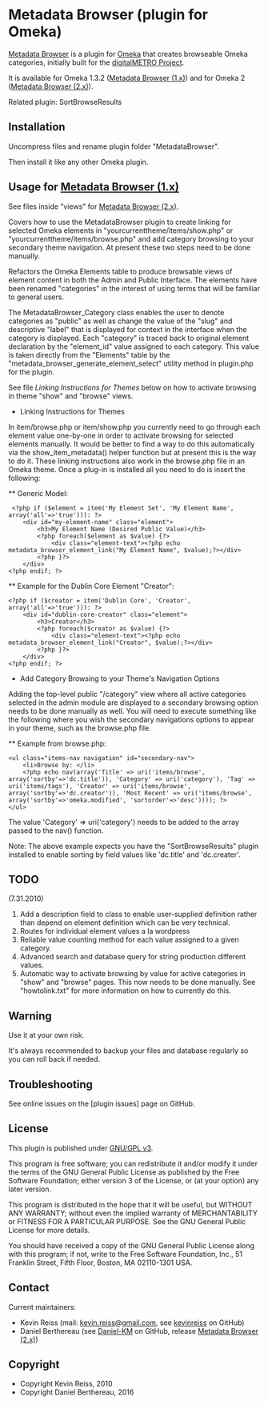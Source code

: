 Metadata Browser (plugin for Omeka)
==================================

[Metadata Browser] is a plugin for [Omeka] that creates browseable Omeka
categories, initially built for the [digitalMETRO Project].

It is available for Omeka 1.3.2 ([Metadata Browser (1.x)]) and for Omeka 2 ([Metadata Browser (2.x)]).

Related plugin: SortBrowseResults


Installation
------------

Uncompress files and rename plugin folder "MetadataBrowser".

Then install it like any other Omeka plugin.


Usage for [Metadata Browser (1.x)]
----------------------------------

See files inside "views" for [Metadata Browser (2.x)].

Covers how to use the MetadataBrowser plugin to create linking for selected
Omeka elements in "yourcurrenttheme/items/show.php" or "yourcurrenttheme/items/browse.php"
and add category browsing to your secondary theme navigation. At present these
two steps need to be done manually.

Refactors the Omeka Elements table to produce browsable views of element content
in both the Admin and Public Interface. The elements have been renamed
"categories" in the interest of using terms that will be familiar to general
users.

The MetadataBrowser_Category class enables the user to denote categories as
"public" as well as change the value of the "slug" and descriptive "label" that
is displayed for context in the interface when the category is displayed. Each
"category" is traced back to original element declaration by the "element_id"
value assigned to each category. This value is taken directly from the
"Elements" table by the "metadata_browser_generate_element_select" utility
method in plugin.php for the plugin.

See file *Linking Instructions for Themes* below on how to activate browsing in
theme "show" and "browse" views.

* Linking Instructions for Themes

In item/browse.php or item/show.php you currently need to go through each
element value one-by-one in order to activate browsing for selected elements
manually. It would be better to find a way to do this automatically via the
show_item_metadata() helper function but at present this is the way to do it.
These linking instructions also work in the browse.php file in an Omeka theme.
Once a plug-in is installed all you need to do is insert the following:

  ** Generic Model:

```
 <?php if ($element = item('My Element Set', 'My Element Name', array('all'=>'true'))): ?>
    <div id="my-element-name" class="element">
        <h3>My Element Name (Desired Public Value)</h3>
        <?php foreach($element as $value) {?>
            <div class="element-text"><?php echo metadata_browser_element_link("My Element Name", $value);?></div>
        <?php }?>
    </div>
<?php endif; ?>
```

  ** Example for the Dublin Core Element "Creator":

```
<?php if ($creator = item('Dublin Core', 'Creator', array('all'=>'true'))): ?>
    <div id="dublin-core-creator" class="element">
        <h3>Creator</h3>
        <?php foreach($creator as $value) {?>
            <div class="element-text"><?php echo metadata_browser_element_link("Creator", $value);?></div>
        <?php }?>
    </div>
<?php endif; ?>
```

* Add Category Browsing to your Theme's Navigation Options

Adding the top-level public "/category" view where all active categories
selected in the admin module are displayed to a secondary browsing option needs
to be done manually as well. You will need to execute something like the
following where you wish the secondary navigations options to appear in your
theme, such as the browse.php file.

  ** Example from browse.php:

```
<ul class="items-nav navigation" id="secondary-nav">
    <li>Browse by: </li>
    <?php echo nav(array('Title' => uri('items/browse', array('sortby'=>'dc.title')), 'Category' => uri('category'), 'Tag' => uri('items/tags'), 'Creator' => uri('items/browse', array('sortby'=>'dc.creator')), 'Most Recent' => uri('items/browse', array('sortby'=>'omeka.modified', 'sortorder'=>'desc')))); ?>
</ul>
```

The value 'Category' => uri('category') needs to be added to the array passed to
the nav() function.

Note: The above example expects you have the "SortBrowseResults" plugin
installed to enable sorting by field values like 'dc.title' and 'dc.creater'.


TODO
----

(7.31.2010)

1. Add a description field to class to enable user-supplied definition rather
than depend on element definition which can be very technical.
2. Routes for individual element values a la wordpress
3. Reliable value counting method for each value assigned to a given category.
4. Advanced search and database query for string production different values.
5. Automatic way to activate browsing by value for active categories in "show"
and "browse" pages. This now needs to be done manually. See "howtolink.txt" for
more information on how to currently do this.


Warning
-------

Use it at your own risk.

It's always recommended to backup your files and database regularly so you can
roll back if needed.


Troubleshooting
---------------

See online issues on the [plugin issues] page on GitHub.


License
-------

This plugin is published under [GNU/GPL v3].

This program is free software; you can redistribute it and/or modify it under
the terms of the GNU General Public License as published by the Free Software
Foundation; either version 3 of the License, or (at your option) any later
version.

This program is distributed in the hope that it will be useful, but WITHOUT
ANY WARRANTY; without even the implied warranty of MERCHANTABILITY or FITNESS
FOR A PARTICULAR PURPOSE. See the GNU General Public License for more
details.

You should have received a copy of the GNU General Public License along with
this program; if not, write to the Free Software Foundation, Inc.,
51 Franklin Street, Fifth Floor, Boston, MA 02110-1301 USA.


Contact
-------

Current maintainers:

* Kevin Reiss (mail: <kevin.reiss@gmail.com>, see [kevinreiss] on GitHub)
* Daniel Berthereau (see [Daniel-KM] on GitHub, release [Metadata Browser (2.x)])


Copyright
---------

* Copyright Kevin Reiss, 2010
* Copyright Daniel Berthereau, 2016


[Omeka]: https://omeka.org
[Metadata Browser]: https://github.com/kevinreiss/Omeka-MetadataBrowser
[digitalMETRO Project]: http://nycdigital.org/
[Metadata Browser (1.x)]: https://github.com/kevinreiss/Omeka-MetadataBrowser
[Metadata Browser (2.x)]: https://github.com/Daniel-KM/MetadataBrowser
[plugin issues (1.x)]: https://github.com/kevinreiss/Omeka-MetadataBrowser/issues
[plugin issues (2.x)]: https://github.com/Daniel-KM/MetadataBrowser/issues
[GNU/GPL v3]: https://www.gnu.org/licenses/gpl-3.0.html
[kevinreiss]: https://github.com/kevinreiss
[Daniel-KM]: https://github.com/Daniel-KM "Daniel Berthereau"
